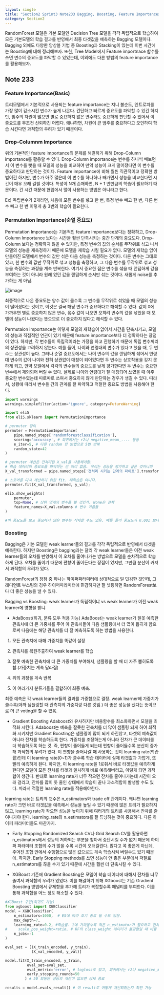 ```yaml
---
layout: single
title: "Section2 Sprint3 Note233 Bagging, Boosting, Feature Importances"
category: Section2
---
```


RandomForest 모델은 기본 모델인 Decision Tree 모델을 각각 독립적으로 학습하여 모든 기본모델의 학습 결과를 반영해서 최종 타겟값을 예측하는 Bagging 모델이다. Bagging 외에도 
다양한 앙상블 기법 중 Boosting과 Stacking이 있는데 이번 시간에는 Boosting에 대해 정리해보자. 또한, Tree Model에서 Feature importnace 함수를 쓰면 변수의 중요도를 파악할 수 있었는데,
이외에도 다른 방법의 feature importance를 활용해보자.

## Note 233
### Feature Importance(Basic)
트리모델에서 기본적으로 사용되는 feature importance는 지니 불순도, 엔트로피를 가장 많이 감소시킨 변수가 높게 나온다. 간단하고 빠르게 중요도를 파악할 수 있긴 하지만, 범주의 차원이 많으면 별로 중요하지 않은 변수라도 중요하게
판단할 수 있어서 이 중요도를 무조건 신뢰하긴 어렵다. 왜냐하면, 차원이 큰 범주를 중요하다고 오인하여 학습 시킨다면 과적합의 우려가 있기 때문이다.

### Drop-Columnm Importance
위의 기본적인 feature importance의 문제를 해결하기 위해 Drop-Column importance를 활용할 수 있다. Drop-Column importance는 변수를 하나씩 빼보면서 이 변수를 뺏을 때 모델의 성능을 비교하여
만약 성능이 크게 떨어졌다면 이 변수를 중요하다고 판단하는 것이다. Feature importance에 비해 훨씬 직관적이고 정확한 방법이긴 하지만, 변수가 아주 많은데 이 변수를 하나하나 빼가면서 성능을
비교한다면 시간이 매우 오래 걸릴 것이다. 특성이 N개 존재하면, N + 1 번만큼의 학습이 필요하기 때문이다. 긴 시간 때문에 현업에서 많이 사용하는 방법은 아니라고 한다.

Ex) 독립변수가 2개라면, 처음에 모든 변수를 넣고 한 번, 특정 변수 빼고 한 번, 다른 변수 빼고 한 번 이렇게 총 3번의 학습이 필요한다.

### Permutation Importance(순열 중요도)
Permutation Importance는 기본적인 feature importance보다는 정확하고, Drop-Column Importance 보다는 시간을 훨씬 단축시키는 중간 단계의 중요도다. Drop-Column 보다는 정확하지 않을 수 있지만,
특정 변수의 값의 순서를 무작위로 섞고 나서 모델의 성능을 재측정하기 때문에 모델을 재학습 시킬 필요가 없다. 모델의 재학습 없이 만들어진 모델에서 변수의 값만 섞은 다음 성능을 측정하는 것이다.
다른 변수는 그대로 있고, 한 변수의 값만 무작위로 섞고 성능을 측정하고, 그 다음 변수를 무작위로 섞고 성능을 측정하는 과정을 계속 반복한다. 여기서 중요한 점은 변수를 섞을 때 랜덤하게 값을 부여하는 것이 아니라 원래 있던 값을 랜덤하게 순서만 섞는 것이다. 새롭게 noise를 추가하는 게 아님. 

![image](https://user-images.githubusercontent.com/97672187/158338700-8b8ec2b3-de5e-47b0-8826-fbee2d916f61.png)


최종적으로 나온 중요도는 양수 값이 클수록 그 변수를
무작위로 섞었을 때 모델의 성능이 떨어졌다는 것이고, 이것은 결국 해당 변수가 중요하다고 해석할 수 있다. 값이 0에 가까우면 별로 중요하지 않은 변수, 음수 값이 나오면 오히려 변수의 값을 섞었을 때
모델의 성능이 나왔다는 뜻으므로 더 중요하지 않다고 해석할 수 있다.

Permutaion importance는 이렇게 모델의 재학습이 없어서 시간을 단축시키고, 모델의 성능과 직접적인 연관이 있기 때문에 feature importance보다 더 정확하다는 장점이 있다.
하지만, 각 변수들이 독립적이라는 가정을 하고 진행하기 때문에 독립 변수끼리의 상관성을 고려하지 않는다. 예를 들어, 나이와 연령대의 변수가 있다고 했을 때, 두 변수는 상관성이 높다. 그러나
순열 중요도에서는 나이 변수의 값을 랜덤하게 섞어서 연령대 변수의 값이 나이와 전혀 상관없이 매칭이 되어있다면 두 변수는 상호작용을 갖지 못하게 되고, 만약 모델에서 각각의 변수들의 중요도를
낮게 평가한다면 두 변수는 중요한 변수에서 제외되어 버릴 수 있다. 실제로 나이와 연령대가 잘 매칭되어 쓰였을 때 아주 중요한 변수였는데 따로따로 쓰여서 중요하지 않게 판단하는 경우가 생길 수 있다.
따라서, 상황에 따라서 변수들 간의 관계를 잘 파악하고 적절한 중요도 방법을 사용해야 한다.

```python
import warnings
warnings.simplefilter(action='ignore', category=FutureWarning)

import eli5
from eli5.sklearn import PermutationImportance

# permuter 정의
permuter = PermutationImportance(
    pipe.named_steps['randomforestclassification'],
    scoring='accuracy', # 회귀에서는 r2나 negative_mean_.... 등등
    n_iter=5, # 다른 random 한 방법으로 5번 반복
    random_state=42
)

# permuter 계산은 전처리된 X_val을 사용해야함.
# 학습 데이터의 중요도를 파악하는 건 의미 없음. 우리는 성능을 평가하고 싶은 것이니까
X_val_transformed = pipe.named_steps['전처리 시키는 단계의 파이프'].transform(X_val)

# 스코어를 다시 계산하기 위한 fit. 재학습은 아니다.
permuter.fit(X_val_transformed, y_val);

eli5.show_weights(
    permuter, 
    top=None, # 상위 몇개의 변수를 볼 것인가. None은 전체
    feature_names=X_val.columns # 변수 이름들
)

#이 중요도를 보고 중요하지 않은 변수는 삭제할 수도 있음. 예를 들어 중요도가 0.001 보다 큰 변수만 사용.

```

### Boosting
Bagging은 기본 모델인 weak learner들의 결과를 각각 독립적으로 반영해서 타겟을 예측한다. 하지만 Boosting은 bagging과는 달리 각 weak learner들은 이전 weak learner들의 오차를 반영해서 
이 오차를 줄여나가는 방법으로 모델을 순차적으로 학습하게 된다. 오차를 줄이기 때문에 편향이 줄어든다는 장점이 있지만, 그만큼 분산이 커져서 과적합의 우려가 있다.

RandomForest의 장점 중 하나는 하이퍼파라미터에 상대적으로 덜 민김한 것인데, 그래디언트 부스팅의 경우 하이퍼파라미터에 민감하지만 잘 셋팅하면 RandomForest보다 더 좋은 성능을 낼 수 있다.

Bagging vs Boosting: weak learner가 독립적이냐 vs weak learner가 이전 weak learner에 영향을 받냐

- AdaBoost(회귀, 분류 모두 적용 가능)
AdaBoost는 weak learner가 잘못 예측한 관측치에 더 큰 가중치를 주어 이 관측치들이 다음 샘플링에서 더 많이 뽑히게 함으로써 다음에는 해당 관측치를 더 잘 예측하도록 하는 방법을 사용한다.
1) 모든 관측치에 대해 가중치를 똑같이 설정

2) 관측치를 복원추출하여 weak learner를 학습

3) 잘못 예측한 관측치에 더 큰 가중치를 부여해서, 샘플링을 할 때 더 자주 뽑히도록 함.(가중치는 계속 달라짐)

4) 위의 과정을 계속 반복

5) 이 여러가지 분류기들을 결합하여 최종 예측.

최종 예측은 각 weak learner들의 결과를 가중합으로 결정. weak learner에 가중치가 클수록(아까 샘플링할 때 관측치의 가중치랑 다른 것임.) 더 좋은 성능을 냈다는 뜻이므로 더 큰 voting을 할 수 있음.

- Gradient Boosting
Adaboost와 유사하지만 비용함수를 최소화하면서 모델을 최적화 시킨다. Adaboost는 예측을 잘못한 관측치를 더 많이 샘플링 되게 하여 최적화 시키지만 Gradient Boosting은 샘플링이 많이 되게 하진않고,
타겟의 예측값이 아니라 잔차를 학습하도록 한다. 가중치를 조정하는게 아니라 잔차가 큰 데이터를 더 학습하도록 하는 것. 즉, 편향이 줄어들게 되는데 편향이 줄어들수록 분산이 증가해 과적합의 우려가 있다.
이 편향을 줄어나갈 때 사용하는 것이 learning rate(학습률)인데 이 learning rate(0~1)가 클수록 학습 데이터에 실제 타겟값과 가깝게, 또 빨리 예측하게 된다. 하지만, 이 learning rate을 1로줘서
바로 타겟값을 예측하게 한다면 모델이 모든 잔차를 타겟과 일치하게 바로 예측해버리고, 이렇게 되면 과적합이 생긴다. 반대로 learning rate가 너무 작으면 잔차를 줄여나가는데 시간이 오래 걸리고,
잔차를 많이 못 줄인 상태에서 학습이 끝나 과소적합이 발생할 수도 있다. 따라서 적절한 learning rate를 적용해야한다.

learning rate는 트리의 갯수은 n_estimators와 trade off 관계이다. 왜냐면 learning rate가 크면 바로 타겟값을 예측해서 성능을 높일 수 있기 때문에 많은 트리가 필요하지 않고,
learning rate가 작으면 성능을 높이기 위해 여러개의 트리를 사용해서 잔차를 줄여나가야 한다. learning_rate와 n_estimators를 잘 튜닝하는 것이 중요하다. 다른 하이퍼 파라미터들도 마찬가지.

- Early Stopping
Randomized Search CV나 Grid Search CV를 활용하면 n_estimators에서 성능의 저하되는 부분을 찾아서 중단시킬 수가 없기 때문에 하이퍼 파라미터 조합의 수가 많을 수록 시간이 오래걸린다.
많다고 꼭 좋은게 아닌데, 주어진 조합 안에서 수행함으로 많은 값으로도 계속 학습시켜 버릴수도 있기 때문에.
하지만, Early Stopping methods를 쓰면 성능이 안 좋은 부분에서 저절로 n_estimators를 끊을 수가 있기 때문에 시간을 훨씬 더 단축시킬 수 있다.

- XGBoost
기존에 Gradient Boosting은 모델이 학습 데이터에 대해서 잔차를 너무 줄여서 과적합의 우려가 있었다. 이를 해결하기 위해 XGboost는 기존 Gradient Boosting 방법에서 규제항을 추가해 트리가 복잡할수록
패널티를 부여한다. 이를 통해 과적합을 어느 정도 해소할 수 있다.


```python
#XGBoost 구현(회귀도 가능)
from xgboost import XGBClassifier
model = XGBClassifier(
    n_estimators=1000,  # ES에 따라 조기 종료 될 수도 있음.
    max_depth=7,
    learning_rate=0.2, #학습률. 1에 가까울수록 적은 n_estimator가 필요하고 잔차를 더 빨리 줄임.
#     scale_pos_weight=ratio, # RF의 class_weight 데이터가 불균형일 때 비율 적용
    n_jobs=-1
)

eval_set = [(X_train_encoded, y_train), 
            (X_val_encoded, y_val)]

model.fit(X_train_encoded, y_train, 
          eval_set=eval_set,
          eval_metric='error', # logloss도 있고, 회귀에서는 r2나 negative_mean_... 사용할 수 있음.
          early_stopping_rounds=50
         ) # 50 회동안 성능의 개선이 없으면 강제 종료
         
results = model.evals_result() # 이 result로 어떻게 개선되었는지 확인 가능

```







